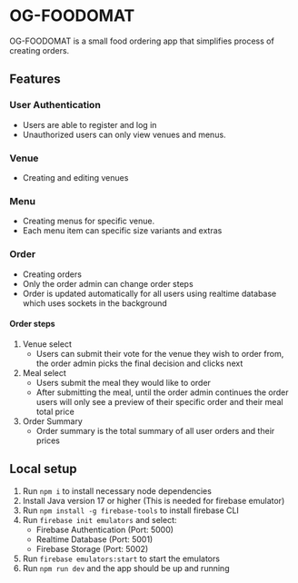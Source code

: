 # OG-FOODOMAT

OG-FOODOMAT is a small food ordering app that simplifies process of creating orders.

## Features

### User Authentication
- Users are able to register and log in
- Unauthorized users can only view venues and menus.

### Venue
- Creating and editing venues

### Menu
- Creating menus for specific venue.
- Each menu item can specific size variants and extras

### Order
- Creating orders
- Only the order admin can change order steps
- Order is updated automatically for all users using realtime database which uses sockets in
  the background
#### Order steps 
1. Venue select
   - Users can submit their vote for the venue they wish to order from, the order admin picks
     the final decision and clicks next
2. Meal select
   - Users submit the meal they would like to order
   - After submitting the meal, until the order admin continues the order users will only see
     a preview of their specific order and their meal total price
3. Order Summary
   - Order summary is the total summary of all user orders and their prices

## Local setup

1. Run `npm i` to install necessary node dependencies
2. Install Java version 17 or higher (This is needed for firebase emulator)
3. Run `npm install -g firebase-tools` to install firebase CLI
4. Run `firebase init emulators` and select: 
   - Firebase Authentication (Port: 5000)
   - Realtime Database (Port: 5001)
   - Firebase Storage (Port: 5002)
5. Run `firebase emulators:start` to start the emulators
6. Run `npm run dev` and the app should be up and running
